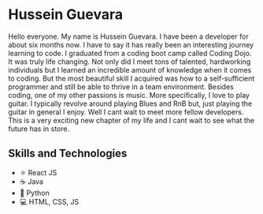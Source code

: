 # Hussein Guevara
Hello everyone. My name is Hussein Guevara. I have been a developer for about six months now. I have to say it has really been an interesting journey learning to code. I graduated from a coding boot camp called Coding Dojo. It was truly life changing. Not only did I meet tons of talented, hardworking individuals but I learned an incredible amount of knowledge when it comes to coding. But the most beautiful skill I acquired was how to a self-sufficient programmer and still be able to thrive in a team environment. Besides coding, one of my other passions is music. More specifically, I love to play guitar. I typically revolve around playing Blues and RnB but, just playing the guitar in general I enjoy. Well I cant wait to meet more fellow developers. This is a very exciting new chapter of my life and I cant wait to see what the future has in store.
## Skills and Technologies
* ⚛️ React JS
* ☕ Java
* 🐍 Python
* 💻 HTML, CSS, JS
<!--
**HusseinGuevara/HusseinGuevara** is a ✨ _special_ ✨ repository because its `README.md` (this file) appears on your GitHub profile.
## ![](https://komarev.com/ghpvc/?username=HusseinGuevara)

Here are some ideas to get you started:

- 🔭 I’m currently working on ...
- 🌱 I’m currently learning ...
- 👯 I’m looking to collaborate on ...
- 🤔 I’m looking for help with ...
- 💬 Ask me about ...
- 📫 How to reach me: ...
- 😄 Pronouns: ...
- ⚡ Fun fact: ...
-->
